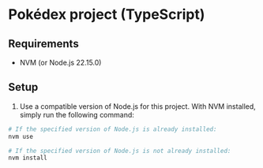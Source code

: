# Pokédex project (TypeScript)

## Requirements

- NVM (or Node.js 22.15.0)

## Setup

1. Use a compatible version of Node.js for this project. With NVM installed, simply run the following command:

  ```sh
  # If the specified version of Node.js is already installed:
  nvm use

  # If the specified version of Node.js is not already installed:
  nvm install
  ```
